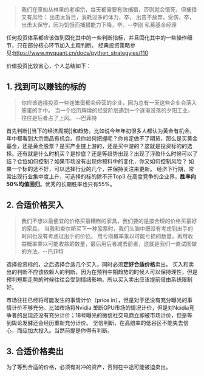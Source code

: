 >我们在原始丛林里的老祖宗，每天都需要有效捕猎，否则就会饿死，但捕猎又有风险：
>出击太盲目，消耗过多的体力，卒，
>出击不放弃，受伤，卒，
>出击太保守，因为饥饿而捕猎能力下降，卒。--李刚 私募基金经理

任何投资体系都应该做到固化其中的一些判断指标，并且固化其中的一些操作细节，只在部分核心环节加入主观判断。
经典投资策略参见:https://www.myquant.cn/docs/python_strategyies/110

价值投资比较省心，个人总结如下：

## 1. 找到可以赚钱的标的
>你应该选择投资一些连笨蛋都会经营的企业，因为总有一天这些企业会落入笨蛋的手中。
>当一个经历辉煌的经营阶层遇到一个逐渐没落的夕阳工业，往往是后者占了上风。 --巴菲特


首先判断[[当下的经济周期]]和趋势。比如说今年年初很多人都认为黄金有机会，年中都看到大宗商品有机会。但你如何把握呢？你肯定做不了期货，那么是买黄金基金，还是黄金股票？是买产业链上游的，还是买中游的？这就是投资标的的选择。还有就是什么时机买？是抄底？还是等趋势出现？出现了浮盈什么时候可以了结？仓位如何控制？如果市场没有出现你预料中的变化，你又如何控制风险？
如果一个标的选不好，可以选择行业的几个，并保持关注来更新。
经济下行期，常常出现行业集中度上升，可选择的标的除不开Top3
在高度竞争的企业界，**胜率向50%均值回归**。优秀的长期胜率也只有55%。

## 2. 合适价格买入
>我们不想以最便宜的价格买最糟糕的家具，我们要的是按合理的价格买最好的家具。
>当我和查尔斯买下一种股票时，我们头脑中既没有考虑到出手的时间也没有考虑过出手的价位。
>用亏损概率乘以可能亏损的数量，再用收益概率乘以可能收益的数量，最后用后者减去前者，这就是我们一直试图做的方法。--巴菲特

选择投资标的，之后选择合适几个买入，同时必须**定好合适价格**卖出。
买入和卖出的判断不应该依赖人的判断，因为在预判中期趋势的时候人可以保持理性，但是预判短期走势的时候往往会受到情绪影响。所以买入卖出应该提前借由系统限制好。

市场往往已经将可能发生的事情计价（price in），但是对于还没有充分曝光的事情计价不够充分。比如市场将Nvidia 垄断GPU市场的情况计价，但是对Ncidia竞争者的出现还没有充分计价；18号曝光的微信社交电商立即被市场计价，但是等到舆论发酵还会经历重新充分计价。
坚信判断，在高赔率的低谷区不能失去信心，而应加大投入。当然前提是你得有判断。

## 3. 合适价格卖出
为了等到合适的价格，必须有对冲的资产，否则在中途可能被迫卖出。